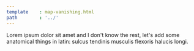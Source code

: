 ```yaml
---
template    : map-vanishing.html
path        : '../'
---
```


Lorem ipsum dolor sit amet and I don't know the rest, let's add some anatomical things in latin: sulcus tendinis musculis flexoris halucis longi.